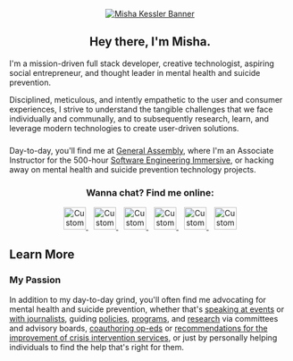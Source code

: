 
<p align="center">
  <a href="https://www.mishakessler.com">
  <img src="https://github.com/mishakessler/mishakessler/blob/master/github-banner-v3.gif" alt="Misha Kessler Banner"/>
  </a>
</p>

<h2 align="center">Hey there, I'm Misha.</h2>

I'm a mission-driven full stack developer, creative technologist, aspiring social entrepreneur, and thought leader in mental health and suicide prevention. 

Disciplined, meticulous, and intently empathetic to the user and consumer experiences, I strive to understand the tangible challenges that we face individually and communally, and to subsequently research, learn, and leverage modern technologies to create user-driven solutions.

###

Day-to-day, you'll find me at [General Assembly](https://generalassemb.ly/), where I'm an Associate Instructor for the 500-hour [Software Engineering Immersive](https://generalassemb.ly/education/software-engineering-immersive/new-york-city), or hacking away on mental health and suicide prevention technology projects.

<h3 align="center">Wanna chat? Find me online:</h3>

<p align="center">
  <a style="margin: 0 5px" href="https://www.mishakessler.com">
    <img src="https://imgur.com/PowY5kh.png" alt="Custom Watercolor Portfolio Logo" height="40px"/>
  </a>
  <a style="margin: 0 5px" href="https://www.linkedin.com/in/mishakessler">
    <img src="https://imgur.com/AoH5Wac.png" alt="Custom Watercolor LinkedIn Logo" height="40px"/>
  </a>
  <a style="margin: 0 5px" href="https://angel.co/u/mishakessler">
    <img src="https://imgur.com/leDskxg.png" alt="Custom Watercolor Angel.co Logo" height="40px"/>
  </a>
  <a style="margin: 0 5px" href="http://cofounderslab.com/profile/misha-kessler">
    <img src="https://imgur.com/sPXLXvg.png" alt="Custom Watercolor CoFoundersLab Logo" height="40px"/>
  </a>
  <a style="margin: 0 5px" href="https://www.instagram.com/mishakessler">
    <img src="https://imgur.com/YNTGISb.png" alt="Custom Watercolor Instagram Logo" height="40px"/>
  </a>
  <a style="margin: 0 5px" href="mailto:misha.kessler@gmail.com">
    <img src="https://imgur.com/nHHlXdx.png" alt="Custom Watercolor Email Logo" height="40px"/>
  </a>
</p>

## Learn More

### My Passion

In addition to my day-to-day grind, you'll often find me advocating for mental health and suicide prevention, whether that's [speaking at events](https://www.youtube.com/watch?v=yksozo9dUKg) or [with journalists](https://talk.crisisnow.com/behavioral-healthcare-must-be-accessible-to-students/), guiding [policies](https://napolitano.house.gov/media/press-releases/napolitano-katko-hold-transforming-crisis-mental-health-care-briefing), [programs](https://www.sixftover.org/), and [research](https://www.apa.org/depression-guideline/guideline.pdf) via committees and advisory boards, [coauthoring op-eds](https://www.azcentral.com/story/opinion/op-ed/2018/06/14/suicide-attempt-depression-lessons/700134002/) or [recommendations for the improvement of crisis intervention services](https://omh.ny.gov/omhweb/resources/publications/suicide-prevention-task-force-report.pdf), or just by personally helping individuals to find the help that's right for them.
